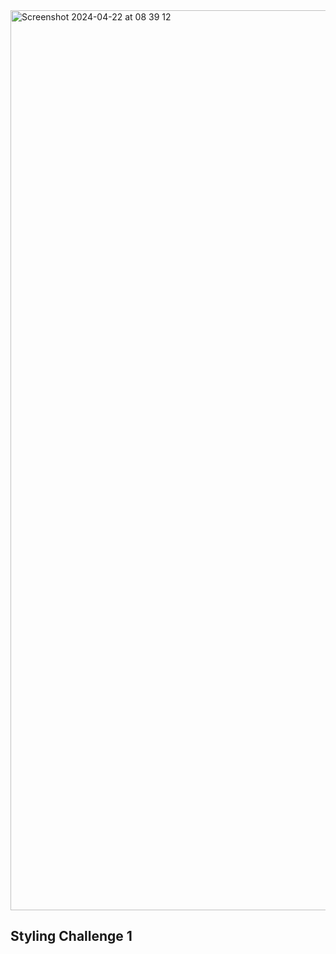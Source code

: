 <img width="1440" alt="Screenshot 2024-04-22 at 08 39 12" src="https://github.com/IanKaire/CytonnStylingChallenge1/assets/114652346/4f71e204-8123-4d27-8ab7-de034d9707cc">

## Styling Challenge 1

